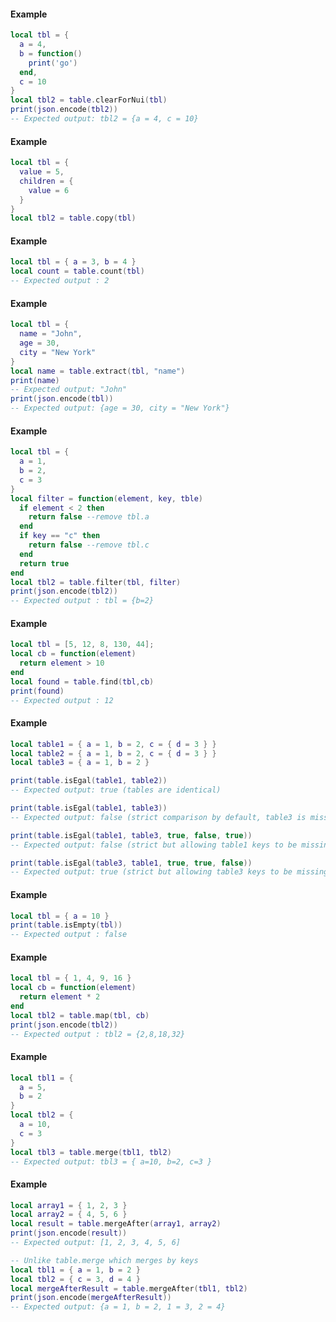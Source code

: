 <!-- #region shared|table.clearForNui -->
#### Example
```lua
local tbl = {
  a = 4,
  b = function()
    print('go')
  end,
  c = 10
}
local tbl2 = table.clearForNui(tbl)
print(json.encode(tbl2))
-- Expected output: tbl2 = {a = 4, c = 10}

```
<!-- #endregion shared|table.clearForNui -->


<!-- #region shared|table.copy -->
#### Example
```lua
local tbl = {
  value = 5,
  children = {
    value = 6
  }
}
local tbl2 = table.copy(tbl)

```
<!-- #endregion shared|table.copy -->


<!-- #region shared|table.count -->
#### Example
```lua
local tbl = { a = 3, b = 4 }
local count = table.count(tbl)
-- Expected output : 2

```
<!-- #endregion shared|table.count -->


<!-- #region shared|table.extract -->
#### Example
```lua
local tbl = {
  name = "John",
  age = 30,
  city = "New York"
}
local name = table.extract(tbl, "name")
print(name)
-- Expected output: "John"
print(json.encode(tbl))
-- Expected output: {age = 30, city = "New York"}

```
<!-- #endregion shared|table.extract -->


<!-- #region shared|table.filter -->
#### Example
```lua
local tbl = {
  a = 1,
  b = 2,
  c = 3
}
local filter = function(element, key, tble)
  if element < 2 then
    return false --remove tbl.a
  end
  if key == "c" then
    return false --remove tbl.c
  end
  return true
end
local tbl2 = table.filter(tbl, filter)
print(json.encode(tbl2))
-- Expected output : tbl = {b=2}

```
<!-- #endregion shared|table.filter -->


<!-- #region shared|table.find -->
#### Example
```lua
local tbl = [5, 12, 8, 130, 44];
local cb = function(element)
  return element > 10
end
local found = table.find(tbl,cb)
print(found)
-- Expected output : 12
```
<!-- #endregion shared|table.find -->


<!-- #region shared|table.isEgal -->
#### Example
```lua
local table1 = { a = 1, b = 2, c = { d = 3 } }
local table2 = { a = 1, b = 2, c = { d = 3 } }
local table3 = { a = 1, b = 2 }

print(table.isEgal(table1, table2))
-- Expected output: true (tables are identical)

print(table.isEgal(table1, table3))
-- Expected output: false (strict comparison by default, table3 is missing key 'c')

print(table.isEgal(table1, table3, true, false, true))
-- Expected output: false (strict but allowing table1 keys to be missing in table3)

print(table.isEgal(table3, table1, true, true, false))
-- Expected output: true (strict but allowing table3 keys to be missing in table1)

```
<!-- #endregion shared|table.isEgal -->


<!-- #region shared|table.isEmpty -->
#### Example
```lua
local tbl = { a = 10 }
print(table.isEmpty(tbl))
-- Expected output : false

```
<!-- #endregion shared|table.isEmpty -->


<!-- #region shared|table.map -->
#### Example
```lua
local tbl = { 1, 4, 9, 16 }
local cb = function(element)
  return element * 2
end
local tbl2 = table.map(tbl, cb)
print(json.encode(tbl2))
-- Expected output : tbl2 = {2,8,18,32}

```
<!-- #endregion shared|table.map -->


<!-- #region shared|table.merge -->
#### Example
```lua
local tbl1 = {
  a = 5,
  b = 2
}
local tbl2 = {
  a = 10,
  c = 3
}
local tbl3 = table.merge(tbl1, tbl2)
-- Expected output: tbl3 = { a=10, b=2, c=3 }

```
<!-- #endregion shared|table.merge -->


<!-- #region shared|table.mergeAfter -->
#### Example
```lua
local array1 = { 1, 2, 3 }
local array2 = { 4, 5, 6 }
local result = table.mergeAfter(array1, array2)
print(json.encode(result))
-- Expected output: [1, 2, 3, 4, 5, 6]

-- Unlike table.merge which merges by keys
local tbl1 = { a = 1, b = 2 }
local tbl2 = { c = 3, d = 4 }
local mergeAfterResult = table.mergeAfter(tbl1, tbl2)
print(json.encode(mergeAfterResult))
-- Expected output: {a = 1, b = 2, 1 = 3, 2 = 4}

```
<!-- #endregion shared|table.mergeAfter -->


